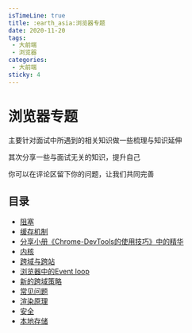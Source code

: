 ```yaml
---
isTimeLine: true
title: :earth_asia:浏览器专题
date: 2020-11-20
tags:
 - 大前端
 - 浏览器
categories:
 - 大前端
sticky: 4
---
```


# 浏览器专题

主要针对面试中所遇到的相关知识做一些梳理与知识延伸

其次分享一些与面试无关的知识，提升自己

你可以在评论区留下你的问题，让我们共同完善

## 目录
* [阻塞](./block.md)
* [缓存机制](./cache.md)
* [分享小册《Chrome-DevTools的使用技巧》中的精华](./chrome-devtools-study.md)
* [内核](./core.md)
* [跨域与跨站](./cors.md)
* [浏览器中的Event loop](./eventloop.md)
* [新的跨域策略](./newco.md)
* [常见问题](./problem.md)
* [渲染原理](./render.md)
* [安全](./safe.md)
* [本地存储](./storage.md)

<tongji/>